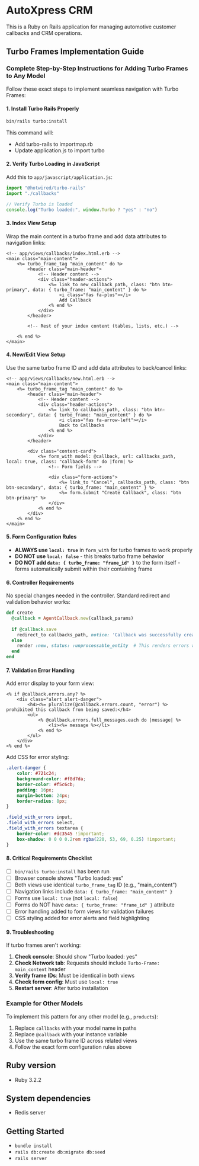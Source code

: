# AutoXpress CRM

This is a Ruby on Rails application for managing automotive customer callbacks and CRM operations.

## Turbo Frames Implementation Guide

### Complete Step-by-Step Instructions for Adding Turbo Frames to Any Model

Follow these exact steps to implement seamless navigation with Turbo Frames:

#### 1. Install Turbo Rails Properly
```bash
bin/rails turbo:install
```
This command will:
- Add turbo-rails to importmap.rb
- Update application.js to import turbo

#### 2. Verify Turbo Loading in JavaScript
Add this to `app/javascript/application.js`:
```javascript
import "@hotwired/turbo-rails"
import "./callbacks"

// Verify Turbo is loaded
console.log("Turbo loaded:", window.Turbo ? "yes" : "no")
```

#### 3. Index View Setup
Wrap the main content in a turbo frame and add data attributes to navigation links:

```erb
<!-- app/views/callbacks/index.html.erb -->
<main class="main-content">
    <%= turbo_frame_tag "main_content" do %>
        <header class="main-header">
            <!-- Header content -->
            <div class="header-actions">
                <%= link_to new_callback_path, class: "btn btn-primary", data: { turbo_frame: "main_content" } do %>
                    <i class="fas fa-plus"></i>
                    Add Callback
                <% end %>
            </div>
        </header>
        
        <!-- Rest of your index content (tables, lists, etc.) -->
        
    <% end %>
</main>
```

#### 4. New/Edit View Setup
Use the same turbo frame ID and add data attributes to back/cancel links:

```erb
<!-- app/views/callbacks/new.html.erb -->
<main class="main-content">
    <%= turbo_frame_tag "main_content" do %>
        <header class="main-header">
            <!-- Header content -->
            <div class="header-actions">
                <%= link_to callbacks_path, class: "btn btn-secondary", data: { turbo_frame: "main_content" } do %>
                    <i class="fas fa-arrow-left"></i>
                    Back to Callbacks
                <% end %>
            </div>
        </header>
        
        <div class="content-card">
            <%= form_with model: @callback, url: callbacks_path, local: true, class: "callback-form" do |form| %>
                <!-- Form fields -->
                
                <div class="form-actions">
                    <%= link_to "Cancel", callbacks_path, class: "btn btn-secondary", data: { turbo_frame: "main_content" } %>
                    <%= form.submit "Create Callback", class: "btn btn-primary" %>
                </div>
            <% end %>
        </div>
    <% end %>
</main>
```

#### 5. Form Configuration Rules
- **ALWAYS use `local: true`** in `form_with` for turbo frames to work properly
- **DO NOT use `local: false`** - this breaks turbo frame behavior
- **DO NOT add `data: { turbo_frame: "frame_id" }`** to the form itself - forms automatically submit within their containing frame

#### 6. Controller Requirements
No special changes needed in the controller. Standard redirect and validation behavior works:

```ruby
def create
  @callback = AgentCallback.new(callback_params)
  
  if @callback.save
    redirect_to callbacks_path, notice: 'Callback was successfully created.'
  else
    render :new, status: :unprocessable_entity  # This renders errors within turbo frame
  end
end
```

#### 7. Validation Error Handling
Add error display to your form view:

```erb
<% if @callback.errors.any? %>
    <div class="alert alert-danger">
        <h4><%= pluralize(@callback.errors.count, "error") %> prohibited this callback from being saved:</h4>
        <ul>
            <% @callback.errors.full_messages.each do |message| %>
                <li><%= message %></li>
            <% end %>
        </ul>
    </div>
<% end %>
```

Add CSS for error styling:
```scss
.alert-danger {
    color: #721c24;
    background-color: #f8d7da;
    border-color: #f5c6cb;
    padding: 16px;
    margin-bottom: 24px;
    border-radius: 8px;
}

.field_with_errors input,
.field_with_errors select,
.field_with_errors textarea {
    border-color: #dc3545 !important;
    box-shadow: 0 0 0 0.2rem rgba(220, 53, 69, 0.25) !important;
}
```

#### 8. Critical Requirements Checklist
- [ ] `bin/rails turbo:install` has been run
- [ ] Browser console shows "Turbo loaded: yes"
- [ ] Both views use identical `turbo_frame_tag` ID (e.g., "main_content")
- [ ] Navigation links include `data: { turbo_frame: "main_content" }`
- [ ] Forms use `local: true` (not `local: false`)
- [ ] Forms do NOT have `data: { turbo_frame: "frame_id" }` attribute
- [ ] Error handling added to form views for validation failures
- [ ] CSS styling added for error alerts and field highlighting

#### 9. Troubleshooting
If turbo frames aren't working:

1. **Check console**: Should show "Turbo loaded: yes"
2. **Check Network tab**: Requests should include `Turbo-Frame: main_content` header
3. **Verify frame IDs**: Must be identical in both views
4. **Check form config**: Must use `local: true`
5. **Restart server**: After turbo installation

### Example for Other Models
To implement this pattern for any other model (e.g., `products`):

1. Replace `callbacks` with your model name in paths
2. Replace `@callback` with your instance variable
3. Use the same turbo frame ID across related views
4. Follow the exact form configuration rules above

## Ruby version
* Ruby 3.2.2

## System dependencies
* Redis server

## Getting Started
* `bundle install`
* `rails db:create db:migrate db:seed`
* `rails server`
